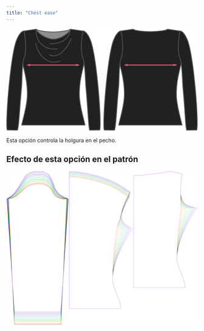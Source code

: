 ```yaml
---
title: "Chest ease"
---
```


![La opción de holgura de pecho en Diana](./chestease.svg)

Esta opción controla la holgura en el pecho.

## Efecto de esta opción en el patrón

![Esta imagen muestra el efecto de esta opción superponiendo varias variantes que tienen un valor diferente para esta opción](diana_chestease_sample.svg "Effect of this option on the pattern")
